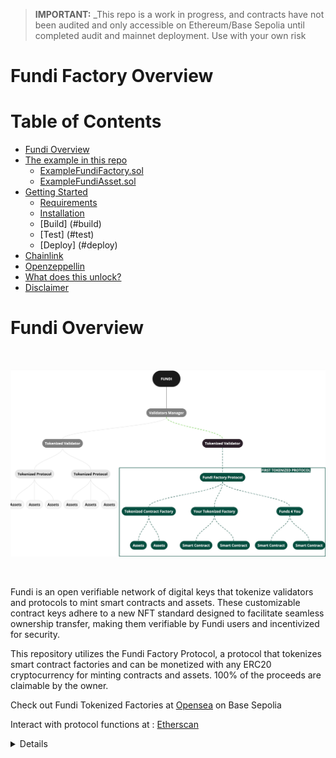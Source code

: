 > **IMPORTANT:** \_This repo is a work in progress, and contracts have not been audited and only accessible on Ethereum/Base Sepolia until completed audit and mainnet deployment. Use with your own risk

# Fundi Factory Overview

# Table of Contents

- [Fundi Overview](#fundi-overview)
- [The example in this repo](#the-example-in-this-repo)
  - [ExampleFundiFactory.sol](#ExampleFundiFactory)
  - [ExampleFundiAsset.sol](#ExampleFundiAsset)
- [Getting Started](#getting-started)
  - [Requirements](#requirements)
  - [Installation](#installation)
  - [Build] (#build)
  - [Test] (#test)
  - [Deploy] (#deploy)
- [Chainlink](#chainlnk)
- [Openzeppellin](#openzeppelin)
- [What does this unlock?](#what-does-this-unlock)
- [Disclaimer](#disclaimer)

# Fundi Overview

<br/>
<p align="center">
<img src="./img/FundiMap.jpg" width="700" alt="FundiMap">
</p>
<br/>

Fundi is an open verifiable network of digital keys that tokenize validators and protocols to mint smart contracts and assets. These customizable contract keys adhere to a new NFT standard designed to facilitate seamless ownership transfer, making them verifiable by Fundi users and incentivized for security.

This repository utilizes the Fundi Factory Protocol, a protocol that tokenizes smart contract factories and can be monetized with any ERC20 cryptocurrency for minting contracts and assets. 100% of the proceeds are claimable by the owner.

Check out Fundi Tokenized Factories at [Opensea](https://testnets.opensea.io/collection/fundi-factory-protocol-sepolia-1) on Base Sepolia

Interact with protocol functions at : [Etherscan](https://sepolia.basescan.org/address/0x691692b88f79fada53a6f41ac2628c5f7ab2d344)

<details>

# The example in this repo

In this repo, we will go over how to tokenize a smart contract factory.

1. Example Fundi Asset, smart contract that factory should mint and tokenize: `ExampleFundiAsset.sol`
2. Example Fundi Factory, factory that mints and tokenizes asset using Fundi `ExampleFundiFactory.sol`

The idea here, is that once you see the power of this example, you should be able to tokenize anything.

## ExampleFundiAsset.sol

1. This is the smart contract that is tokenized. It could be anything or use case that you can think of 😉
2. This contract inherits the `FundiAsset.sol` implementation which allows it to be tokenized by a `FundiFactory.sol` on the Fundi Factory Protocol

For `ExampleFundiAsset.sol` we are tokenizing a contract that can accept native and ERC-20 cryptocurrencies and only the owner of the protocol minted key can `ownerWithdraw`

## ExampleFundiFactory.sol

1. This is the smart contract that is tokenized and also tokenizes a `FundiAsset.sol`. 😉
2. This contract inherits the `FundiFactory.sol` implementation which allows it to tokenize `FundiAsset.sol` and be tokenized on the Fundi Factory Protocol

For `ExampleFundiFactory.sol` we are tokenizing a contract factory that mints `ExampleFundiAsset.sol` contracts on Fundi. The owner of this factory key can collect mint fees through Fundi Factory Protocol `withdrawFundiProceeds` and `withdrawFundiProceeds` functions.

# Getting Started

## Requirements

- [git](https://git-scm.com/book/en/v2/Getting-Started-Installing-Git)
  - You'll know you did it right if you can run `git --version` and you see a response like `git version x.x.x`
- [foundry](https://getfoundry.sh/)
  - You'll know you did it right if you can run `forge --version` and you see a response like `forge 0.2.0 (816e00b 2023-03-16T00:05:26.396218Z)`
- [node](https://nodejs.org/en/download/)
  - You'll know you did it right if you can run `node --version` and you see a response like `v16.13.0`
- [npm](https://www.npmjs.com/get-npm)
  - You'll know you did it right if you can run `npm --version` and you see a response like `8.1.0`

## Installation

1. Clone the repo, navigate to the directory, and begin building your smart contract factory with the same implementations as `src/Factories/ExampleFundiFactory.sol` and `src/Assets/ExampleFundiAsset.sol`

```
git clone https://github.com/fundiprotocol/FundiFactoryFoundryKit
cd FundiFactoryFoundryKit

```

## Build

1. Using `ExampleFundiAsset.sol` as a template create your own custom smart contract using Chainlink and Openzeppelin in `lib`
2. Use function modifier `onlyOwner` to only give access to token holder
3. Using `ExampleFundiFactory.sol` as a template
4. There are 7 types of `FundiAsset.sol` you can specify: PAYROLL(blue), TRUST(red), ESCROW(yellow), CROWDFUND(green), PERSONAL_ACCOUNT(purple), CONTRACT(red), and CUSTOM(white)

## Test

1. Build test for your factory and the asset that it mints to ensure that your contracts work as expected
2. You can upload audits to your contracts using `addContractAudit(string memory auditReport)` if you want to be verified by Fundi Governance

## Deploy

1. Write deployment script using `script/DeployFundiFactory.s.sol` as an example.
2. This script deploys the Factory and then mints a key that tokenizes the factory on Fundi Factory Protocol.
3. Update your Factory type, contractURI, and required fee in `fundiProtocol.mintFactoryKey(
    address(exampleFactory), <-address of deployed factory
    IFundiProtocol.AssetType.CUSTOM, <-custom factory
    "FactoryContractURI", <-factory contract info
    address(fundiToken), <-fundi token
    0 <-no fee
)`
4. Test deployment using `forge script scripts/DeployFundiFactory.s.sol --rpc-url YOUR_RPC_URL`
5. View your Factory on NFT Marketplaces at the Fundi Factory Protocol address

# Chainlink

This repository includes Chainlink contracts, which expand the capabilities of smart contracts by enabling access to real-world data and off-chain computation while maintaining the security and reliability guarantees inherent to blockchain technology

Products

- CCIP - enables cross-chain functionality to contracts
- Functions - enables off chain api calls through Chainlink nodes
- Automation - automate functions based on set conditions
- Price feeds - get price feeds from Chainlink oracles for defi
- VRF - verifiable randomness

Go to [Chainlink Dev Hub](https://dev.chain.link/) to learn more

# Openzeppelin

This repo has Openzeppelin, a library for secure smart contract development. Build on a solid foundation of community-vetted code.

Implementations of standards like ERC20 and ERC721.
Flexible role-based permissioning scheme.
Reusable Solidity components to build custom contracts and complex decentralized systems.

Go to [Openzeppelin](https://www.openzeppelin.com/contracts) to learn more

# What does this unlock?

Being able to verify and tokenize ownership of contract factories, funds, protocols, business processes, or any smart contract 🤯

# Disclaimer

The repository has not been audited, use at your own risk.
